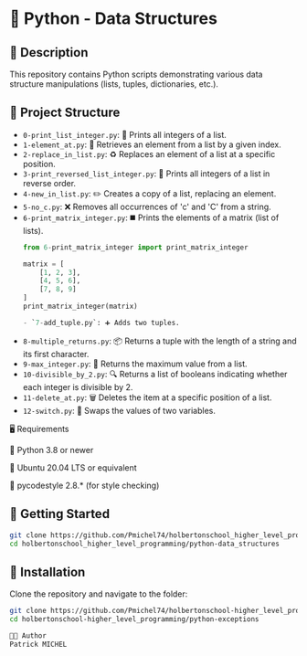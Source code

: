 # 🐍 Python - Data Structures

## 📄 Description
This repository contains Python scripts demonstrating various data structure manipulations (lists, tuples, dictionaries, etc.).

## 📂 Project Structure
- `0-print_list_integer.py`: 📝 Prints all integers of a list.  
- `1-element_at.py`: 🔎 Retrieves an element from a list by a given index.  
- `2-replace_in_list.py`: ♻️ Replaces an element of a list at a specific position.  
- `3-print_reversed_list_integer.py`: 🔄 Prints all integers of a list in reverse order.  
- `4-new_in_list.py`: ✏️ Creates a copy of a list, replacing an element.  
- `5-no_c.py`: ❌ Removes all occurrences of 'c' and 'C' from a string.  
- `6-print_matrix_integer.py`: ◼️ Prints the elements of a matrix (list of lists).  
  ```python
  from 6-print_matrix_integer import print_matrix_integer

  matrix = [
      [1, 2, 3],
      [4, 5, 6],
      [7, 8, 9]
  ]
  print_matrix_integer(matrix)

  - `7-add_tuple.py`: ➕ Adds two tuples.  
- `8-multiple_returns.py`: 📦 Returns a tuple with the length of a string and its first character.  
- `9-max_integer.py`: 🚀 Returns the maximum value from a list.  
- `10-divisible_by_2.py`: 🔍 Returns a list of booleans indicating whether each integer is divisible by 2.  
- `11-delete_at.py`: 🗑️ Deletes the item at a specific position of a list.
- `12-switch.py`: 🔀 Swaps the values of two variables.




🖥️ Requirements

🐍 Python 3.8 or newer

🐧 Ubuntu 20.04 LTS or equivalent

🧹 pycodestyle 2.8.* (for style checking)

## 🚀 Getting Started
```bash
git clone https://github.com/Pmichel74/holbertonschool_higher_level_programming.git
cd holbertonschool_higher_level_programming/python-data_structures
```

## 💾 Installation
Clone the repository and navigate to the folder:

```bash
git clone https://github.com/Pmichel74/holbertonschool-higher_level_programming.git
cd holbertonschool-higher_level_programming/python-exceptions

👨‍💻 Author
Patrick MICHEL
